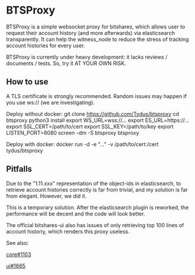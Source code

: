BTSProxy
=============

BTSProxy is a simple websocket proxy for bitshares, which allows user to request their account history (and more afterwards) via elasticsearch transparently.
It can help the witness\_node to reduce the stress of tracking account histories for every user.

BTSProxy is currently under heavy development: it lacks reviews / documents / tests. So, try it AT YOUR OWN RISK.

How to use
---------------
A TLS certificate is strongly recommended. Random issues may happen if you use ws:// (we are investigating).

Deploy without docker:
    git clone https://github.com/Tydus/btsproxy
    cd btsproxy
    python3 install
    export WS_URL=wss://...
    export ES_URL=https://...
    export SSL_CERT=/path/to/cert
    export SSL_KEY=/path/to/key
    export LISTEN_PORT=8080
    screen -dm -S btsproxy btsproxy

Deploy with docker:
    docker run -d -e "..." -v /path/to/cert:/cert tydus/btsproxy

Pitfalls
---------------
Due to the "1.11.xxx" representation of the object-ids in elasticsearch, to retrieve account histories correctly is far from trivial, and my solution is far from elegant. However, we did it.

This is a temporary solution.
After the elasticsearch plugin is reworked, the performance will be decent and the code will look better.

The official bitshares-ui also has issues of only retrieving top 100 lines of account historiy, which renders this proxy useless.

See also:

[core#1103](https://github.com/bitshares/bitshares-core/issues/1103#issuecomment-402699689)

[ui#1665](https://github.com/bitshares/bitshares-ui/issues/1665)
